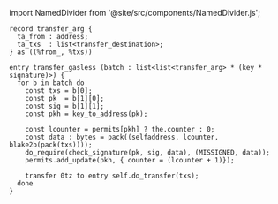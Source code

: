 import NamedDivider from '@site/src/components/NamedDivider.js';

<NamedDivider title="Code" width="1.5"/>

```archetype
record transfer_arg {
  ta_from : address;
  ta_txs  : list<transfer_destination>;
} as ((%from_, %txs))

entry transfer_gasless (batch : list<list<transfer_arg> * (key * signature)>) {
  for b in batch do
    const txs = b[0];
    const pk  = b[1][0];
    const sig = b[1][1];
    const pkh = key_to_address(pk);

    const lcounter = permits[pkh] ? the.counter : 0;
    const data : bytes = pack((selfaddress, lcounter, blake2b(pack(txs))));
    do_require(check_signature(pk, sig, data), (MISSIGNED, data));
    permits.add_update(pkh, { counter = (lcounter + 1)});

    transfer 0tz to entry self.do_transfer(txs);
  done
}
```
